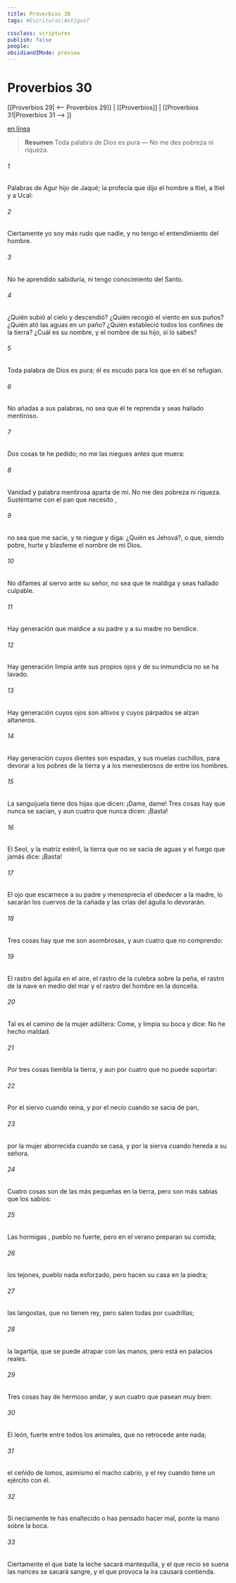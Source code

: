 ```yaml
---
title: Proverbios 30
tags: #Escrituras\AntiguoT

cssclass: scriptures
publish: false
people:
obsidianUIMode: preview
---
```


# Proverbios 30
[[Proverbios 29| <-- Proverbios 29]] | [[Proverbios]] | [[Proverbios 31|Proverbios 31 --> ]]

[en línea](https://churchofjesuschrist.org/study/scriptures/ot/prov/30?lang=spa)

> __Resumen__
Toda palabra de Dios es pura — No me des pobreza ni riqueza.

###### 1 
Palabras de Agur hijo de Jaqué; la profecía que dijo el hombre a Itiel, a Itiel y a Ucal:

###### 2 
Ciertamente yo soy más rudo que nadie,
y no tengo el entendimiento del hombre.

###### 3 
No he aprendido sabiduría,
ni tengo conocimiento del Santo.

###### 4 
¿Quién subió al cielo y descendió?
¿Quién recogió el viento en sus puños?
¿Quién ató las aguas en un paño?
¿Quién estableció todos los confines de la tierra?
¿Cuál es su nombre, y el nombre de su hijo, si lo sabes?

###### 5 
Toda palabra de Dios es pura;
él es escudo para los que en él se refugian.

###### 6 
No añadas a sus palabras, no sea que él te reprenda
y seas hallado mentiroso.

###### 7 
Dos cosas te he pedido;
no me 
las
 niegues antes que muera:

###### 8 
Vanidad y palabra mentirosa aparta de mí.
No me des pobreza ni riqueza.
Susténtame con el 
pan que necesito
,

###### 9 
no sea que me sacie, y 
te
 niegue y diga: ¿Quién es Jehová?,
o que, siendo pobre, hurte
y blasfeme el nombre de mi Dios.

###### 10 
No difames al siervo ante su señor,
no sea que te maldiga y seas hallado culpable.

###### 11 
Hay generación que maldice a su padre
y a su madre no bendice.

###### 12 
Hay generación limpia ante sus propios ojos
y de su inmundicia no se ha lavado.

###### 13 
Hay generación cuyos ojos son altivos
y cuyos párpados se alzan altaneros.

###### 14 
Hay generación cuyos 
dientes
 son espadas, y sus muelas cuchillos,
para devorar a los pobres de la tierra y a los menesterosos de entre los hombres.

###### 15 
La sanguijuela tiene dos hijas 
que dicen:
 ¡Dame, dame!
Tres cosas hay que nunca se sacian,
y aun
 cuatro que nunca dicen: ¡Basta!

###### 16 
El Seol, y la matriz estéril,
la tierra que no se sacia de aguas
y el fuego que jamás dice: ¡Basta!

###### 17 
El ojo que escarnece a su padre
y menosprecia el obedecer a la madre,
lo sacarán los cuervos de la cañada
y las crías del águila lo devorarán.

###### 18 
Tres cosas hay que me son asombrosas,
y aun
 cuatro que no comprendo:

###### 19 
El rastro del águila en el aire,
el rastro de la culebra sobre la peña,
el rastro de la nave en medio del mar
y el rastro del hombre en la doncella.

###### 20 
Tal es el camino de la mujer adúltera:
Come, y limpia su 
boca
y dice: No he hecho maldad.

###### 21 
Por tres cosas tiembla la tierra,
y aun por
 cuatro que no puede soportar:

###### 22 
Por el siervo cuando reina,
y por el necio cuando se sacia de pan,

###### 23 
por la mujer aborrecida cuando se casa,
y por la sierva cuando hereda a su señora.

###### 24 
Cuatro cosas son de las más pequeñas en la tierra,
pero son más sabias que los sabios:

###### 25 
Las 
hormigas
, pueblo no fuerte,
pero en el verano preparan su comida;

###### 26 
los tejones, pueblo nada esforzado,
pero hacen su casa en la piedra;

###### 27 
las langostas, que no tienen rey,
pero salen todas por cuadrillas;

###### 28 
la lagartija, que se puede atrapar con las manos,
pero está en palacios reales.

###### 29 
Tres cosas hay de hermoso andar,
y aun cuatro que pasean muy bien:

###### 30 
El león, fuerte entre todos los animales,
que no retrocede ante nada;

###### 31 
el 
ceñido
 de lomos, asimismo el macho cabrío,
y el rey cuando tiene un ejército con él.

###### 32 
Si neciamente te has enaltecido
o has pensado hacer mal,
ponte
 la mano sobre la boca.

###### 33 
Ciertamente el que bate la leche sacará mantequilla,
y el que recio se suena las narices se sacará sangre,
y el que provoca la ira causará contienda.

